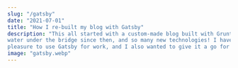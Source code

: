 ```yaml
---
slug: "/gatsby"
date: "2021-07-01"
title: "How I re-built my blog with Gatsby"
description: "This all started with a custom-made blog built with Grunt. So much
water under the bridge since then, and so many new technologies! I have the
pleasure to use Gatsby for work, and I also wanted to give it a go for fun."
image: "gatsby.webp"
---
```

